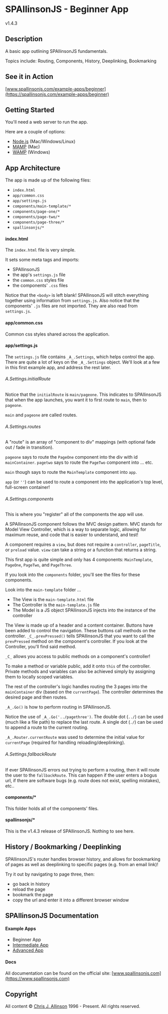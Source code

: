
# SPAllinsonJS - Beginner App

v1.4.3



## Description

A basic app outlining SPAllinsonJS fundamentals.

Topics include: Routing, Components, History, Deeplinking, Bookmarking



## See it in Action

[www.spallinsonjs.com/example-apps/beginner](https://spallinsonjs.com/example-apps/beginner)



## Getting Started

You'll need a web server to run the app.

Here are a couple of options:

- [Node.js](https://nodejs.org/en/) (Mac/Windows/Linux)
- [MAMP](https://www.mamp.info/en/downloads/) (Mac)
- [WAMP](http://ampps.com/wamp) (Windows)



## App Architecture

The app is made up of the following files:
- `index.html`
- `app/common.css`
- `app/settings.js`
- `components/main-template/*`
- `components/page-one/*`
- `components/page-two/*`
- `components/page-three/*`
- `spallinsonjs/*`

#### index.html

The `index.html` file is very simple.

It sets some meta tags and imports:
- SPAllinsonJS
- the app's `settings.js` file
- the `common.css` styles file
- the components' `.css` files

Notice that the `<body>` is left blank! SPAllinsonJS will stitch everything together using information from `settings.js`. Also notice that the components' `.js` files are not imported. They are also read from `settings.js`.

#### app/common.css

Common css styles shared across the application.

#### app/settings.js

The `settings.js` file contains `_A_.Settings`, which helps control the app. There are quite a lot of keys on the `_A_.Settings` object. We'll look at a few in this first example app, and address the rest later.

###### _A_.Settings.initialRoute

Notice that the `initialRoute` is `main/pageone`. This indicates to SPAllinsonJS that when the app launches, you want it to first route to `main`, then to `pageone`.

`main` and `pageone` are called routes.

###### _A_.Settings.routes

A "route" is an array of "component to div" mappings (with optional fade out / fade in transition).

`pageone` says to route the `PageOne` component into the div with id `mainContainer`. `pagetwo` says to route the `PageTwo` component into ... etc.

`main` though says to route the `MainTemplate` component into `app`.

`app` (or `''`) can be used to route a component into the application's top level, full-screen container!

###### _A_.Settings.components

This is where you "register" all of the components the app will use.

A SPAllinsonJS component follows the MVC design pattern. MVC stands for Model View Controller, which is a way to separate logic, allowing for maximum reuse, and code that is easier to understand, and test!

A component requires a `view`, but does not require a `controller`, `pageTitle`, or `preload` value. `view` can take a string or a function that returns a string.

This first app is quite simple and only has 4 components: `MainTemplate`, `PageOne`, `PageTwo`, and `PageThree`.

If you look into the `components` folder, you'll see the files for these components.

Look into the `main-template` folder ...
- The View is the `main-template.html` file
- The Controller is the `main-template.js` file
- The Model is a JS object SPAllinsonJS injects into the instance of the controller

The View is made up of a header and a content container. Buttons have been added to control the navigation. These buttons call methods on the controller. `_C_.prevPressed()` tells SPAllinsonJS that you want to call the `prevPressed` method on the component's controller. If you look at the Controller, you'll find said method.

`_C_` allows you access to public methods on a component's controller!

To make a method or variable public, add it onto `this` of the controller. Private methods and variables can also be achieved simply by assigning them to locally scoped variables.

The rest of the controller's logic handles routing the 3 pages into the `mainContainer` div (based on the `currentPage`). The controller determines the desired page and then routes.

`_A_.Go()` is how to perform routing in SPAllinsonJS.

Notice the use of `_A_.Go('../pagethree')`. The double dot (`../`) can be used (much like a file path) to replace the last route. A single dot (`./`) can be used to append a route to the current routing.

`_A_.Router.currentRoute` was used to determine the initial value for `currentPage` (required for handling reloading/deeplinking).

###### _A_.Settings.fallbackRoute

If ever SPAllinsonJS errors out trying to perform a routing, then it will route the user to the `fallbackRoute`. This can happen if the user enters a bogus url, if there are software bugs (e.g. route does not exist, spelling mistakes), etc..

#### components/*

This folder holds all of the components' files.

#### spallinsonjs/*

This is the v1.4.3 release of SPAllinsonJS. Nothing to see here.



## History / Bookmarking / Deeplinking

SPAllinsonJS's router handles browser history, and allows for bookmarking of pages as well as deeplinking to specific pages (e.g. from an email link)!

Try it out by navigating to page three, then:
- go back in history
- reload the page
- bookmark the page
- copy the url and enter it into a different browser window



## SPAllinsonJS Documentation

#### Example Apps

- Beginner App
- [Intermediate App](https://github.com/SPAllinsonJS/spallinsonjs-example-intermediate)
- [Advanced App](https://github.com/SPAllinsonJS/spallinsonjs-example-advanced)

#### Docs

All documentation can be found on the official site: [www.spallinsonjs.com](https://www.spallinsonjs.com)



## Copyright

All content &copy; [Chris J. Allinson](https://www.allinson.ca) 1996 - Present. All rights reserved.
